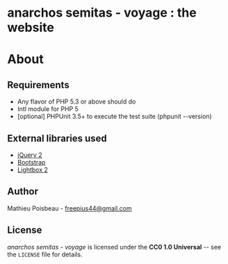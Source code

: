 anarchos semitas - voyage : the website
=======================================

About
=====

Requirements
------------

- Any flavor of PHP 5.3 or above should do
- Intl module for PHP 5
- [optional] PHPUnit 3.5+ to execute the test suite (phpunit --version)

External libraries used
-----------------------

* [jQuery 2](http://jquery.com/)
* [Bootstrap](http://twitter.github.io/bootstrap/)
* [Lightbox 2](http://lokeshdhakar.com/projects/lightbox2/)

Author
------

Mathieu Poisbeau - <freepius44@gmail.com>

License
-------

*anarchos semitas - voyage* is licensed under the **CC0 1.0 Universal** -- see the `LICENSE` file for details.
